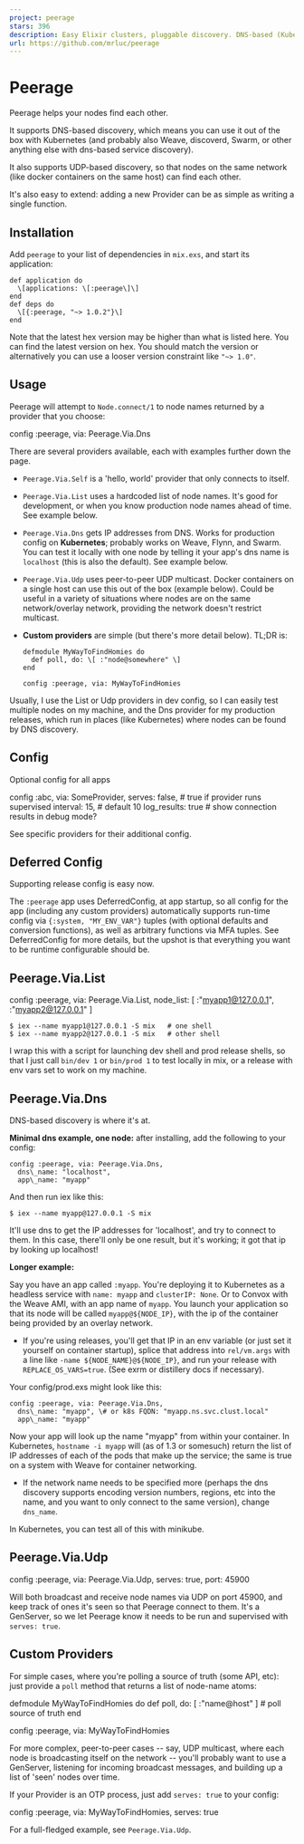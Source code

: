 ```yaml
---
project: peerage
stars: 396
description: Easy Elixir clusters, pluggable discovery. DNS-based (Kubernetes, Weave), UDP multicast, others.
url: https://github.com/mrluc/peerage
---
```


Peerage
=======

Peerage helps your nodes find each other.

It supports DNS-based discovery, which means you can use it out of the box with Kubernetes (and probably also Weave, discoverd, Swarm, or other anything else with dns-based service discovery).

It also supports UDP-based discovery, so that nodes on the same network (like docker containers on the same host) can find each other.

It's also easy to extend: adding a new Provider can be as simple as writing a single function.

Installation
------------

Add `peerage` to your list of dependencies in `mix.exs`, and start its application:

    def application do
      \[applications: \[:peerage\]\]
    end
    def deps do
      \[{:peerage, "~> 1.0.2"}\]
    end

Note that the latest hex version may be higher than what is listed here. You can find the latest version on hex. You should match the version or alternatively you can use a looser version constraint like `"~> 1.0"`.

Usage
-----

Peerage will attempt to `Node.connect/1` to node names returned by a provider that you choose:

   config :peerage, via: Peerage.Via.Dns

There are several providers available, each with examples further down the page.

-   `Peerage.Via.Self` is a 'hello, world' provider that only connects to itself.
    
-   `Peerage.Via.List` uses a hardcoded list of node names. It's good for development, or when you know production node names ahead of time. See example below.
    
-   `Peerage.Via.Dns` gets IP addresses from DNS. Works for production config on **Kubernetes**; probably works on Weave, Flynn, and Swarm. You can test it locally with one node by telling it your app's dns name is `localhost` (this is also the default). See example below.
    
-   `Peerage.Via.Udp` uses peer-to-peer UDP multicast. Docker containers on a single host can use this out of the box (example below). Could be useful in a variety of situations where nodes are on the same network/overlay network, providing the network doesn't restrict multicast.
    
-   **Custom providers** are simple (but there's more detail below). TL;DR is:
    
        defmodule MyWayToFindHomies do
          def poll, do: \[ :"node@somewhere" \]
        end
    
        config :peerage, via: MyWayToFindHomies
    

Usually, I use the List or Udp providers in dev config, so I can easily test multiple nodes on my machine, and the Dns provider for my production releases, which run in places (like Kubernetes) where nodes can be found by DNS discovery.

Config
------

Optional config for all apps

config :abc, via: SomeProvider,
  serves: false,     \# true if provider runs supervised
  interval: 15,      \# default 10
  log\_results: true  \# show connection results in debug mode?

See specific providers for their additional config.

Deferred Config
---------------

Supporting release config is easy now.

The `:peerage` app uses DeferredConfig, at app startup, so all config for the app (including any custom providers) automatically supports run-time config via `{:system, "MY_ENV_VAR"}` tuples (with optional defaults and conversion functions), as well as arbitrary functions via MFA tuples. See DeferredConfig for more details, but the upshot is that everything you want to be runtime configurable should be.

Peerage.Via.List
----------------

config :peerage, via: Peerage.Via.List, node\_list: \[
  :"myapp1@127.0.0.1",
  :"myapp2@127.0.0.1"
\]

```
$ iex --name myapp1@127.0.0.1 -S mix   # one shell
$ iex --name myapp2@127.0.0.1 -S mix   # other shell
```

I wrap this with a script for launching dev shell and prod release shells, so that I just call `bin/dev 1` or `bin/prod 1` to test locally in mix, or a release with env vars set to work on my machine.

Peerage.Via.Dns
---------------

DNS-based discovery is where it's at.

**Minimal dns example, one node:** after installing, add the following to your config:

    config :peerage, via: Peerage.Via.Dns,
      dns\_name: "localhost",
      app\_name: "myapp"

And then run iex like this:

```
$ iex --name myapp@127.0.0.1 -S mix
```

It'll use dns to get the IP addresses for 'localhost', and try to connect to them. In this case, there'll only be one result, but it's working; it got that ip by looking up localhost!

**Longer example:**

Say you have an app called `:myapp`. You're deploying it to Kubernetes as a headless service with `name: myapp` and `clusterIP: None`. Or to Convox with the Weave AMI, with an app name of `myapp`. You launch your application so that its node will be called `myapp@${NODE_IP}`, with the ip of the container being provided by an overlay network.

-   If you're using releases, you'll get that IP in an env variable (or just set it yourself on container startup), splice that address into `rel/vm.args` with a line like `-name ${NODE_NAME}@${NODE_IP}`, and run your release with `REPLACE_OS_VARS=true`. (See exrm or distillery docs if necessary).

Your config/prod.exs might look like this:

    config :peerage, via: Peerage.Via.Dns,
      dns\_name: "myapp", \# or k8s FQDN: "myapp.ns.svc.clust.local"
      app\_name: "myapp"  

Now your app will look up the name "myapp" from within your container. In Kubernetes, `hostname -i myapp` will (as of 1.3 or somesuch) return the list of IP addresses of each of the pods that make up the service; the same is true on a system with Weave for container networking.

-   If the network name needs to be specified more (perhaps the dns discovery supports encoding version numbers, regions, etc into the name, and you want to only connect to the same version), change `dns_name`.

In Kubernetes, you can test all of this with minikube.

Peerage.Via.Udp
---------------

  config :peerage, via: Peerage.Via.Udp, serves: true,
    port: 45900

Will both broadcast and receive node names via UDP on port 45900, and keep track of ones it's seen so that Peerage connect to them. It's a GenServer, so we let Peerage know it needs to be run and supervised with `serves: true`.

Custom Providers
----------------

For simple cases, where you're polling a source of truth (some API, etc): just provide a `poll` method that returns a list of node-name atoms:

defmodule MyWayToFindHomies do
  def poll, do: \[ :"name@host" \] \# poll source of truth
end

config :peerage, via: MyWayToFindHomies

For more complex, peer-to-peer cases -- say, UDP multicast, where each node is broadcasting itself on the network -- you'll probably want to use a GenServer, listening for incoming broadcast messages, and building up a list of 'seen' nodes over time.

If your Provider is an OTP process, just add `serves: true` to your config:

config :peerage, via: MyWayToFindHomies, serves: true

For a full-fledged example, see `Peerage.Via.Udp`.
